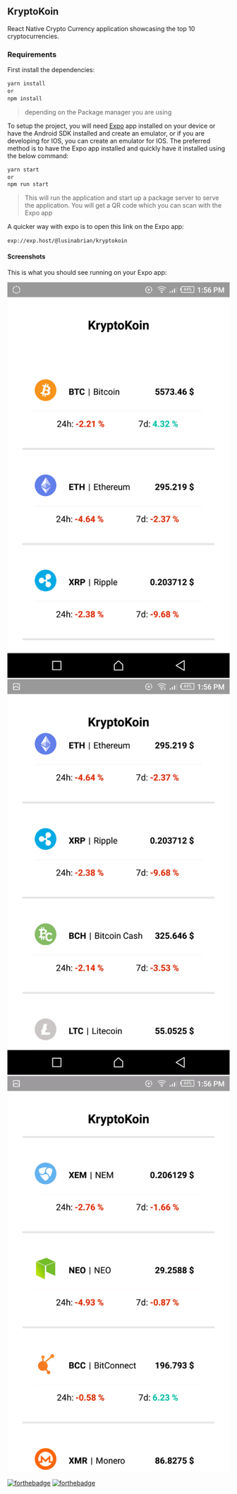 ## KryptoKoin


React Native Crypto Currency application showcasing the top 10 cryptocurrencies.

### Requirements

First install the dependencies:

```bash
yarn install
or 
npm install
```
> depending on the Package manager you are using

To setup the project, you will need [Expo](https://expo.io/) app installed on your device or have the Android SDK installed and create an emulator, or if you are developing for IOS, you can create an emulator for IOS. The preferred method is to have the Expo app installed and quickly have it installed using the below command:

```bash
yarn start
or 
npm run start
```
> This will run the application and start up a package server to serve the application. You will get a QR code which you can scan with the Expo app

A quicker way with expo is to open this link on the Expo app:

`exp://exp.host/@lusinabrian/kryptokoin `

#### Screenshots
 
This is what you should see running on your Expo app:

![](./assets/screenshot_1.png)
![](./assets/screenshot_2.png)
![](./assets/screenshot_3.png)


[![forthebadge](http://forthebadge.com/images/badges/uses-js.svg)](http://forthebadge.com)
[![forthebadge](http://forthebadge.com/images/badges/built-with-love.svg)](http://forthebadge.com)
